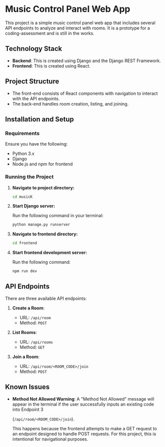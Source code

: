 # Music Control Panel Web App

This project is a simple music control panel web app that includes several API endpoints to analyze and interact with rooms. It is a prototype for a coding-assessment and is still in the works.

## Technology Stack

- **Backend**: This is created using Django and the Django REST Framework.
- **Frontend**: This is created using React.

## Project Structure

- The front-end consists of React components with navigation to interact with the API endpoints.
- The back-end handles room creation, listing, and joining.

## Installation and Setup

### Requirements
Ensure you have the following:
- Python 3.x
- Django
- Node.js and npm for frontend

### Running the Project

1. **Navigate to project directory:**

   ```bash
   cd musicK
   ```

2. **Start Django server:**

   Run the following command in your terminal:

   ```bash
   python manage.py runserver
   ```

3. **Navigate to frontend directory:**

   ```bash
   cd frontend
   ```

4. **Start frontend development server:**

   Run the following command:

   ```bash
   npm run dev
   ```

## API Endpoints

There are three available API endpoints:

1. **Create a Room**: 
   - URL: `/api/room`
   - Method: `POST`

2. **List Rooms**:
   - URL: `/api/rooms`
   - Method: `GET`

3. **Join a Room**:
   - URL: `/api/room/<ROOM_CODE>/join`
   - Method: `POST`

## Known Issues

- **Method Not Allowed Warning**: A "Method Not Allowed" message will appear in the terminal if the user successfully inputs an existing code into Endpoint 3 

    (`/api/room/<ROOM_CODE>/join`). 

    This happens because the frontend attempts to make a GET request to an endpoint designed to handle POST requests. For this project, this is intentional for navigational purposes.